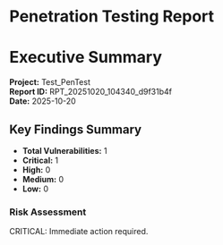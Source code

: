 # Penetration Testing Report

# Executive Summary

**Project:** Test_PenTest  
**Report ID:** RPT_20251020_104340_d9f31b4f  
**Date:** 2025-10-20  

## Key Findings Summary

- **Total Vulnerabilities:** 1
- **Critical:** 1
- **High:** 0
- **Medium:** 0
- **Low:** 0

### Risk Assessment
CRITICAL: Immediate action required.
